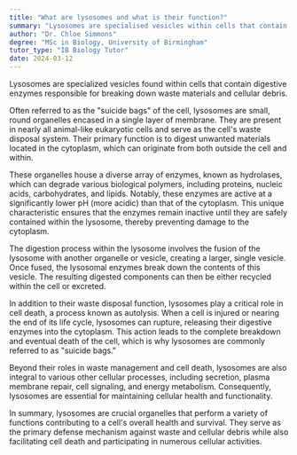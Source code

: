 ```yaml
---
title: "What are lysosomes and what is their function?"
summary: "Lysosomes are specialised vesicles within cells that contain digestive enzymes to break down waste materials and cellular debris."
author: "Dr. Chloe Simmons"
degree: "MSc in Biology, University of Birmingham"
tutor_type: "IB Biology Tutor"
date: 2024-03-12
---
```


Lysosomes are specialized vesicles found within cells that contain digestive enzymes responsible for breaking down waste materials and cellular debris.

Often referred to as the "suicide bags" of the cell, lysosomes are small, round organelles encased in a single layer of membrane. They are present in nearly all animal-like eukaryotic cells and serve as the cell's waste disposal system. Their primary function is to digest unwanted materials located in the cytoplasm, which can originate from both outside the cell and within.

These organelles house a diverse array of enzymes, known as hydrolases, which can degrade various biological polymers, including proteins, nucleic acids, carbohydrates, and lipids. Notably, these enzymes are active at a significantly lower pH (more acidic) than that of the cytoplasm. This unique characteristic ensures that the enzymes remain inactive until they are safely contained within the lysosome, thereby preventing damage to the cytoplasm.

The digestion process within the lysosome involves the fusion of the lysosome with another organelle or vesicle, creating a larger, single vesicle. Once fused, the lysosomal enzymes break down the contents of this vesicle. The resulting digested components can then be either recycled within the cell or excreted.

In addition to their waste disposal function, lysosomes play a critical role in cell death, a process known as autolysis. When a cell is injured or nearing the end of its life cycle, lysosomes can rupture, releasing their digestive enzymes into the cytoplasm. This action leads to the complete breakdown and eventual death of the cell, which is why lysosomes are commonly referred to as "suicide bags."

Beyond their roles in waste management and cell death, lysosomes are also integral to various other cellular processes, including secretion, plasma membrane repair, cell signaling, and energy metabolism. Consequently, lysosomes are essential for maintaining cellular health and functionality.

In summary, lysosomes are crucial organelles that perform a variety of functions contributing to a cell's overall health and survival. They serve as the primary defense mechanism against waste and cellular debris while also facilitating cell death and participating in numerous cellular activities.
    